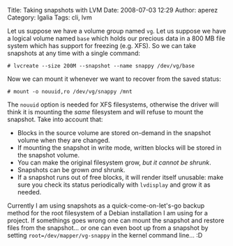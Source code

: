 Title: Taking snapshots with LVM
Date: 2008-07-03 12:29
Author: aperez
Category: Igalia
Tags: cli, lvm

Let us suppose we have a volume group named `vg`. Let us suppose we have
a logical volume named `base` which holds our precious data in a 800 MB
file system which has support for freezing (e.g. XFS). So we can take
snapshots at any time with a single command:

    # lvcreate --size 200M --snapshot --name snappy /dev/vg/base

Now we can mount it whenever we want to recover from the saved status:

    # mount -o nouuid,ro /dev/vg/snappy /mnt

The `nouuid` option is needed for XFS filesystems, otherwise the driver
will think it is mounting the *same* filesystem and will refuse to mount
the snapshot. Take into account that:

-   Blocks in the source volume are stored on-demand in the snapshot
    volume when they are changed.
-   If mounting the snapshot in write mode, written blocks will be
    stored in the snapshot volume.
-   You can make the original filesystem grow, *but it cannot be
    shrunk*.
-   Snapshots can be grown *and* shrunk.
-   If a snapshot runs out of free blocks, it will render itself
    unusable: make sure you check its status periodically with
    `lvdisplay` and grow it as needed.

Currently I am using snapshots as a quick-come-on-let's-go backup method
for the root filesystem of a Debian installation I am using for a
project. If somethings goes wrong one can mount the snapshot and restore
files from the snapshot... or one can even boot up from a snapshot by
setting `root=/dev/mapper/vg-snappy` in the kernel command line... :D

